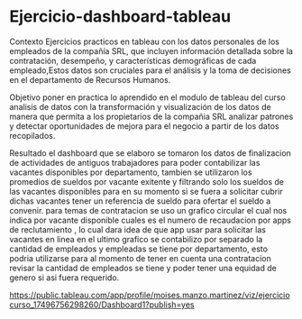 # Ejercicio-dashboard-tableau

Contexto
Ejercicios practicos en tableau con los datos personales de los empleados de la compañía SRL, que 
incluyen información detallada sobre la contratación, desempeño, y características demográficas de cada empleado,Estos datos son cruciales para el análisis y la toma de 
decisiones en el departamento de Recursos Humanos.

Objetivo
poner en practica lo aprendido en el modulo de tableau del curso analisis de datos con la transformación y visualización de los datos de manera que permita a los propietarios de la compañia SRL analizar patrones y detectar oportunidades de mejora para el negocio a partir de los datos recopilados.

Resultado
el dashboard que se elaboro se tomaron los datos de finalizacion de actividades de antiguos trabajadores para poder contabilizar las vacantes disponibles por departamento, tambien se utilizaron los promedios de sueldos por vacante exitente y filtrando solo los sueldos de las vacantes disponibles para en su momento si se fuera a solicitar cubrir dichas vacantes tener un referencia de sueldo para ofertar el sueldo a convenir.
para temas de contratacion se uso un grafico circular el cual nos indica por vacante disponible cuales es el numero de recaudacion por apps de reclutamiento , lo cual dara idea de que app usar para solicitar las vacantes en linea
en el ultimo grafico se contabilizo por separado la cantidad de empleados y empleadas se tiene por departamento, esto podria utilizarse para al momento de tener en cuenta una contratacion revisar la cantidad de empleados se tiene y poder tener una equidad de genero si asi fuera requerido.

https://public.tableau.com/app/profile/moises.manzo.martinez/viz/ejerciciocurso_17496756298260/Dashboard1?publish=yes
